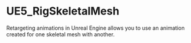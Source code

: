 # UE5_RigSkeletalMesh
Retargeting animations in Unreal Engine allows you to use an animation created for one skeletal mesh with another.
